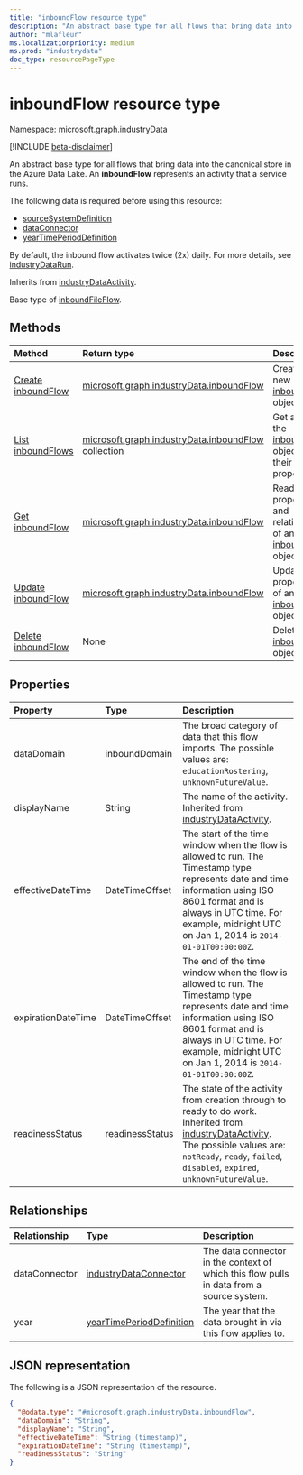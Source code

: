 ```yaml
---
title: "inboundFlow resource type"
description: "An abstract base type for all flows that bring data into the canonical store in the Azure Data Lake."
author: "mlafleur"
ms.localizationpriority: medium
ms.prod: "industrydata"
doc_type: resourcePageType
---
```


# inboundFlow resource type

Namespace: microsoft.graph.industryData

[!INCLUDE [beta-disclaimer](../../includes/beta-disclaimer.md)]

An abstract base type for all flows that bring data into the canonical store in the Azure Data Lake. An **inboundFlow** represents an activity that a service runs.

The following data is required before using this resource:

- [sourceSystemDefinition](../api/industrydata-industrydataroot-post-sourcesystems.md)
- [dataConnector](../api/industrydata-industrydataroot-post-dataconnectors.md)
- [yearTimePeriodDefinition](../api/industrydata-industrydataroot-post-years.md)

By default, the inbound flow activates twice (2x) daily. For more details, see [industryDataRun](industrydata-industrydatarun.md).

Inherits from [industryDataActivity](industrydata-industrydataactivity.md).

Base type of [inboundFileFlow](../resources/industrydata-inboundfileflow.md).

## Methods

| Method                                                                            | Return type                                                                        | Description                                                                                    |
| :-------------------------------------------------------------------------------- | :--------------------------------------------------------------------------------- | :--------------------------------------------------------------------------------------------- |
| [Create inboundFlow](../api/industrydata-industrydataroot-post-inboundflows.md)   | [microsoft.graph.industryData.inboundFlow](industrydata-inboundflow.md)            | Create a new [inboundFlow](industrydata-inboundflow.md) object.                                |
| [List inboundFlows](../api/industrydata-industrydataroot-list-inboundflows.md)    | [microsoft.graph.industryData.inboundFlow](industrydata-inboundflow.md) collection | Get a list of the [inboundFlow](industrydata-inboundflow.md) objects and their properties.     |
| [Get inboundFlow](../api/industrydata-inboundflow-get.md)                         | [microsoft.graph.industryData.inboundFlow](industrydata-inboundflow.md)            | Read the properties and relationships of an [inboundFlow](industrydata-inboundflow.md) object. |
| [Update inboundFlow](../api/industrydata-inboundflow-update.md)                   | [microsoft.graph.industryData.inboundFlow](industrydata-inboundflow.md)            | Update the properties of an [inboundFlow](industrydata-inboundflow.md) object.                 |
| [Delete inboundFlow](../api/industrydata-industrydataroot-delete-inboundflows.md) | None                                                                               | Delete an [inboundFlow](industrydata-inboundflow.md) object.                                   |

## Properties

| Property           | Type            | Description                                                                                                                                                                                                                                            |
| :----------------- | :-------------- | :----------------------------------------------------------------------------------------------------------------------------------------------------------------------------------------------------------------------------------------------------- |
| dataDomain         | inboundDomain   | The broad category of data that this flow imports. The possible values are: `educationRostering`, `unknownFutureValue`.                                                                                                                   |
| displayName        | String          | The name of the activity. Inherited from [industryDataActivity](industrydata-industrydataactivity.md).                                                                                                                                                 |
| effectiveDateTime  | DateTimeOffset  | The start of the time window when the flow is allowed to run. The Timestamp type represents date and time information using ISO 8601 format and is always in UTC time. For example, midnight UTC on Jan 1, 2014 is `2014-01-01T00:00:00Z`.             |
| expirationDateTime | DateTimeOffset  | The end of the time window when the flow is allowed to run. The Timestamp type represents date and time information using ISO 8601 format and is always in UTC time. For example, midnight UTC on Jan 1, 2014 is `2014-01-01T00:00:00Z`.               |
| readinessStatus    | readinessStatus | The state of the activity from creation through to ready to do work. Inherited from [industryDataActivity](industrydata-industrydataactivity.md). The possible values are: `notReady`, `ready`, `failed`, `disabled`, `expired`, `unknownFutureValue`. |

## Relationships

| Relationship  | Type                                                                 | Description                                                                                  |
| :------------ | :------------------------------------------------------------------- | :------------------------------------------------------------------------------------------- |
| dataConnector | [industryDataConnector](industrydata-industrydataconnector.md)       | The data connector in the context of which this flow pulls in data from a source system.     |
| year          | [yearTimePeriodDefinition](industrydata-yeartimeperioddefinition.md) | The year that the data brought in via this flow applies to.                                  |

## JSON representation

The following is a JSON representation of the resource.

<!-- {
  "blockType": "resource",
  "keyProperty": "id",
  "@odata.type": "microsoft.graph.industryData.inboundFlow",
  "baseType": "microsoft.graph.industryData.industryDataActivity",
  "openType": false
}
-->

```json
{
  "@odata.type": "#microsoft.graph.industryData.inboundFlow",
  "dataDomain": "String",  
  "displayName": "String",
  "effectiveDateTime": "String (timestamp)",
  "expirationDateTime": "String (timestamp)",
  "readinessStatus": "String"
}
```
